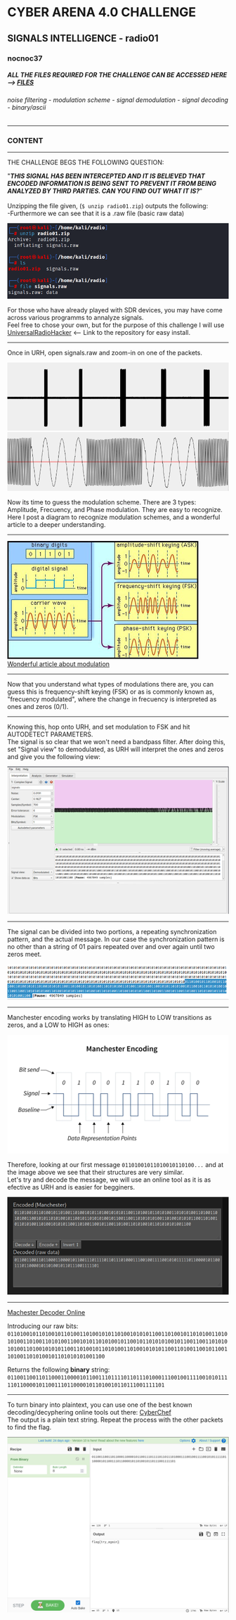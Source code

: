 # CYBER ARENA 4.0 CHALLENGE
## SIGNALS INTELLIGENCE - radio01
### nocnoc37
##### ALL THE FILES REQUIRED FOR THE CHALLENGE CAN BE ACCESSED HERE --> [FILES](https://github.com/1ocho3/CyberArena4.0/tree/main/radio01/CTF-Files)
###### noise filtering - modulation scheme - signal demodulation - signal decoding - binary/ascii
---
### CONTENT
---  
THE CHALLENGE BEGS THE FOLLOWING QUESTION:  

"***THIS SIGNAL HAS BEEN INTERCEPTED AND IT IS BELIEVED THAT ENCODED INFORMATION IS BEING SENT TO PREVENT IT FROM BEING ANALYZED BY THIRD PARTIES. CAN YOU FIND OUT WHAT IT IS?***"  
<br>
Unzipping the file given, (```$ unzip radio01.zip```) outputs the following:  
-Furthermore we can see that it is a .raw file (basic raw data)  

![screenshot showing various command line inputs: 1st unzip radio01 2nd ls: radio01 ](https://github.com/1ocho3/CyberArena4.0/blob/main/radio01/readme-required/content-initial-approach-terminal.png?raw=true)  

For those who have already played with SDR devices, you may have come across various programms to annalyze signals.  
Feel free to chose your own, but for the purpose of this challenge I will use [UniversalRadioHacker](https://github.com/jopohl/urh) <-- Link to the repository for easy install.  

---   
Once in URH, open signals.raw and zoom-in on one of the packets.  

![signal1](https://github.com/1ocho3/CyberArena4.0/blob/main/radio01/readme-required/signal1.png?raw=true)  
![signal1zoomed](https://github.com/1ocho3/CyberArena4.0/blob/main/radio01/readme-required/signal1zoomed.png?raw=true)

Now its time to guess the modulation scheme. There are 3 types: Amplitude, Frecuency, and Phase modulation. 
They are easy to recognize. Here I post a diagram to recognize modulation schemes, and a wonderful article to a deeper understanding.  

---
![modulation scheme](https://github.com/1ocho3/CyberArena4.0/blob/main/radio01/readme-required/modulation-scheme.jpg?raw=true)  
[Wonderful article about modulation](https://documentation.meraki.com/MR/Wi-Fi_Basics_and_Best_Practices/Wireless_Fundamentals%3A_Modulation)  

---

Now that you understand what types of modulations there are, you can guess this is frequency-shift keying (FSK) or as is commonly known as, "frecuency modulated", where the change in frecuency is interpreted as ones and zeros (0/1).

---

Knowing this, hop onto URH, and set modulation to FSK and hit AUTODETECT PARAMETERS.  
The signal is so clear that we won't need a bandpass filter.
After doing this, set "Signal view" to demodulated, as URH will interpret the ones and zeros and give you the following view:  

![signal1 demodulated view](https://github.com/1ocho3/CyberArena4.0/blob/main/radio01/readme-required/signal1%20demodulated%20view.png?raw=true)
  
---
The signal can be divided into two portions, a repeating synchronization pattern, and the actual message.
In our case the synchronization pattern is no other than a string of 01 pairs repeated over and over again until two zeros meet.  

![singal1-separated](https://github.com/1ocho3/CyberArena4.0/blob/main/radio01/readme-required/signal1-message-separated.png?raw=true)  

---
Manchester encoding works by translating HIGH to LOW transitions as zeros, and a LOW to HIGH as ones:  

![manchester encoding scheme](https://github.com/1ocho3/CyberArena4.0/blob/main/radio01/readme-required/manchester-encoding-scheme.png?raw=true)

Therefore, looking at our first message `01101001011010010110100...` and at the image above we see that their structures are very similar.  
Let's try and decode the message, we will use an online tool as it is as efective as URH and is easier for begginers.  

![manchester-decoder-online](https://github.com/1ocho3/CyberArena4.0/blob/main/radio01/readme-required/manchester-decoded.png?raw=true)  

---
[Machester Decoder Online](https://eleif.net/manchester.html)  

Introducing our raw bits:  `0110100101101001011010011010010101101001010101100110100101101010011010101001101001101010011001010110101001011001011010101001011001100110101010100110100101010110011010010110101001101001010101100110100110010110011010011010100101101010101001100`  

Returns the following __binary__ string:  
`011001100110110001100001011001110111101101110100011100100111100101011111011000010110011101100001011010010110111001111101`  

---
To turn binary into plaintext, you can use one of the best known decoding/decyphering online tools out there: [CyberChef](https://gchq.github.io/CyberChef/)  
The output is a plain text string. Repeat the process with the other packets to find the flag.

![nottheflag](https://github.com/1ocho3/CyberArena4.0/blob/main/radio01/readme-required/not-the-flag-keep-trying.png?raw=true)
